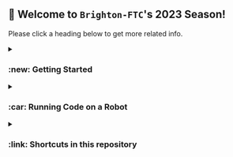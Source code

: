 ## 🤖 Welcome to `Brighton-FTC`'s 2023 Season!

Please click a heading below to get more related info.

<details><summary><h3>:new: Getting Started</h3></summary>

* Please read the following short theory articles first:
  * [The FTC Control System](https://github.com/FIRST-Tech-Challenge/FtcRobotController/wiki/The-FTC-Control-System)
* Setting up the Development Environment
  > First, please check you have access to this organisation; you should see a :pen: icon to the top right of this README. Otherwise, send a team leader your GitHub username.
  
  * Download and Install the IDE,  [Android Studio, here](https://developer.android.com/studio).
  * Locate an empty folder in File Explorer/an equivalent, where you want to save the code.
    * Right-click the address bar.
    * Click "Copy address as text".
    * ![image](https://user-images.githubusercontent.com/69071853/200111096-c2b889c3-f470-4a48-851b-eec647cd589a.png)
  * Download and Install [GitHub Desktop](https://desktop.github.com/), or use Git in another way if you know how to.
    * In GitHub Desktop, navigate to File>Clone Repository
      * Type and select `Brighton-FTC/FTC-2023`
      * In the address box, select all and `Ctrl+V`. This pastes the path of the project folder you created.
      * Click "Clone".
      * ![image](https://user-images.githubusercontent.com/69071853/200111214-b46401a5-c88a-465b-a386-94ef091b9565.png)
      * Select "For my own purposes" if you need to, then continue.
      * ![image](https://user-images.githubusercontent.com/69071853/200111260-f3630312-dd26-484f-9c57-5480f72198cf.png)
  * Open Android Studio, File>Close Project if necessary, then:
    * Click "Open" in the landing screen
    * Click "Show path"
    * Select all then press Ctrl+V in the address bar again.
    * You should see the project folder selected, with an Android icon next to it.
    * ![image](https://user-images.githubusercontent.com/69071853/200111371-bba4fc65-0a1b-40b0-8578-a48eeab8e0eb.png?w=200)
    * Click "OK", and your project will be loaded. You can close Android Studio and then open it again when needed.

</details>

<details><summary><h3>:car: Running Code on a Robot</h3></summary>

[Please see the FTC wiki here.](https://github.com/FIRST-Tech-Challenge/FtcRobotController/wiki/Creating-and-Running-an-Op-Mode-(Android-Studio))

</details>

<details><summary><h3>:link: Shortcuts in this repository</h3></summary>

* [Our code](TeamCode/src/main/java/org/firstinspires/ftc/teamcode)
  * [Libraries](TeamCode/src/main/java/org/firstinspires/ftc/teamcode/libs/)
  * [OpModes](TeamCode/src/main/java/org/firstinspires/ftc/teamcode/opModes/)
* [FTC's Sample OpModes](FtcRobotController/src/main/java/org/firstinspires/ftc/robotcontroller/external/samples)

</details>
